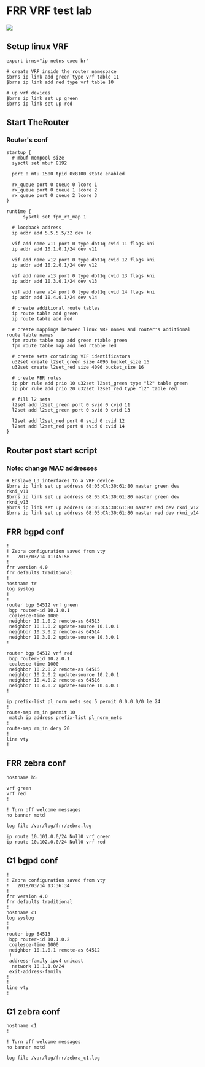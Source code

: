 # FRR VRF test lab

<img src="http://therouter.net/images/frr_vrf_test_lab.jpg">

## Setup linux VRF

	export brns="ip netns exec br"

	# create VRF inside the_router namespace
	$brns ip link add green type vrf table 11
	$brns ip link add red type vrf table 10

	# up vrf devices
	$brns ip link set up green
	$brns ip link set up red

## Start TheRouter

### Router's conf

	startup {
	  # mbuf mempool size
	  sysctl set mbuf 8192
	
	  port 0 mtu 1500 tpid 0x8100 state enabled
	
	  rx_queue port 0 queue 0 lcore 1
	  rx_queue port 0 queue 1 lcore 2
	  rx_queue port 0 queue 2 lcore 3
	}
	
	runtime {
          sysctl set fpm_rt_map 1
	  
	  # loopback address
	  ip addr add 5.5.5.5/32 dev lo
	
	  vif add name v11 port 0 type dot1q cvid 11 flags kni
	  ip addr add 10.1.0.1/24 dev v11
	
	  vif add name v12 port 0 type dot1q cvid 12 flags kni
	  ip addr add 10.2.0.1/24 dev v12
	
	  vif add name v13 port 0 type dot1q cvid 13 flags kni
	  ip addr add 10.3.0.1/24 dev v13
	
	  vif add name v14 port 0 type dot1q cvid 14 flags kni
	  ip addr add 10.4.0.1/24 dev v14
	
	  # create additional route tables
	  ip route table add green
	  ip route table add red
	
	  # create mappings between linux VRF names and router's additional route table names
	  fpm route table map add green rtable green
	  fpm route table map add red rtable red
	
	  # create sets containing VIF identificators
	  u32set create l2set_green size 4096 bucket_size 16
	  u32set create l2set_red size 4096 bucket_size 16
	
	  # create PBR rules
	  ip pbr rule add prio 10 u32set l2set_green type "l2" table green
	  ip pbr rule add prio 20 u32set l2set_red type "l2" table red
	
	  # fill l2 sets
	  l2set add l2set_green port 0 svid 0 cvid 11
	  l2set add l2set_green port 0 svid 0 cvid 13
	
	  l2set add l2set_red port 0 svid 0 cvid 12
	  l2set add l2set_red port 0 svid 0 cvid 14
	}


## Router post start script

### Note: change MAC addresses

	# Enslave L3 interfaces to a VRF device
	$brns ip link set up address 68:05:CA:30:61:80 master green dev rkni_v11
	$brns ip link set up address 68:05:CA:30:61:80 master green dev rkni_v13
	$brns ip link set up address 68:05:CA:30:61:80 master red dev rkni_v12
	$brns ip link set up address 68:05:CA:30:61:80 master red dev rkni_v14

## FRR bgpd conf

	!
	! Zebra configuration saved from vty
	!   2018/03/14 11:45:56
	!
	frr version 4.0
	frr defaults traditional
	!
	hostname tr
	log syslog
	!
	!
	router bgp 64512 vrf green
	 bgp router-id 10.1.0.1
	 coalesce-time 1000
	 neighbor 10.1.0.2 remote-as 64513
	 neighbor 10.1.0.2 update-source 10.1.0.1
	 neighbor 10.3.0.2 remote-as 64514
	 neighbor 10.3.0.2 update-source 10.3.0.1
	!
	
	router bgp 64512 vrf red
	 bgp router-id 10.2.0.1
	 coalesce-time 1000
	 neighbor 10.2.0.2 remote-as 64515
	 neighbor 10.2.0.2 update-source 10.2.0.1
	 neighbor 10.4.0.2 remote-as 64516
	 neighbor 10.4.0.2 update-source 10.4.0.1
	!
	
	ip prefix-list pl_norm_nets seq 5 permit 0.0.0.0/0 le 24
	!
	route-map rm_in permit 10
	 match ip address prefix-list pl_norm_nets
	!
	route-map rm_in deny 20
	!
	line vty
	!

## FRR zebra conf

	hostname h5
	
	vrf green
	vrf red
	!
	
	! Turn off welcome messages
	no banner motd
	
	log file /var/log/frr/zebra.log
	
	ip route 10.101.0.0/24 Null0 vrf green
	ip route 10.102.0.0/24 Null0 vrf red

## C1 bgpd conf

	!
	! Zebra configuration saved from vty
	!   2018/03/14 13:36:34
	!
	frr version 4.0
	frr defaults traditional
	!
	hostname c1
	log syslog
	!
	!
	router bgp 64513
	 bgp router-id 10.1.0.2
	 coalesce-time 1000
	 neighbor 10.1.0.1 remote-as 64512
	 !
	 address-family ipv4 unicast
	  network 10.1.1.0/24
	 exit-address-family
	!
	!
	line vty
	!

## C1 zebra conf

	hostname c1
	!
	
	! Turn off welcome messages
	no banner motd
	
	log file /var/log/frr/zebra_c1.log

	
